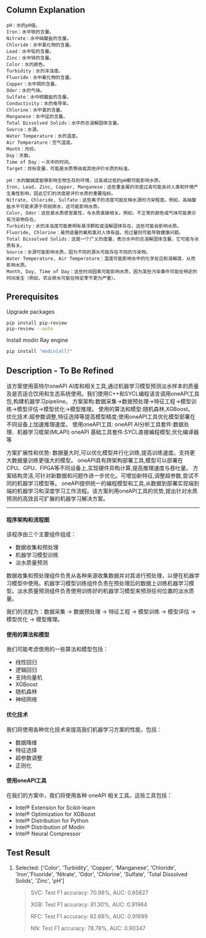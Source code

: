 ## Column Explanation
```
pH：水的pH值。
Iron：水中铁的含量。
Nitrate：水中硝酸盐的含量。
Chloride：水中氯化物的含量。
Lead：水中铅的含量。
Zinc：水中锌的含量。
Color：水的颜色。
Turbidity：水的浑浊度。
Fluoride：水中氟化物的含量。
Copper：水中铜的含量。
Odor：水的气味。
Sulfate：水中硫酸盐的含量。
Conductivity：水的电导率。
Chlorine：水中氯的含量。
Manganese：水中锰的含量。
Total Dissolved Solids：水中的总溶解固体含量。
Source：水源。
Water Temperature：水的温度。
Air Temperature：空气温度。
Month：月份。
Day：天数。
Time of Day：一天中的时间。
Target：目标变量，可能是水质等级或其他评价水质的标准。

pH：水的酸碱度能够影响生物生存的环境，过高或过低的pH都可能影响水质。
Iron, Lead, Zinc, Copper, Manganese：这些重金属的浓度过高可能会对人类和环境产生毒性影响，因此它们的浓度是评价水质的重要指标。
Nitrate, Chloride, Sulfate：这些离子的浓度可能反映水源的污染程度。例如，高硝酸盐水平可能来源于农田排水，这可能影响水质。
Color, Odor：这些是水质感官属性，与水质直接相关。例如，不正常的颜色或气味可能表示有污染物存在。
Turbidity：水的浑浊度可能表明有悬浮颗粒或溶解固体存在，这些可能会影响水质。
Fluoride, Chlorine：虽然适量的氟和氯对人体有益，但过量则可能导致健康问题。
Total Dissolved Solids：这是一个广义的度量，表示水中的总溶解固体含量，它可能与水质有关。
Source：水源可能影响水质，因为不同的源头可能存在不同的污染物。
Water Temperature, Air Temperature：温度可能影响水中的化学反应和溶解度，从而影响水质。
Month, Day, Time of Day：这些时间因素可能影响水质，因为某些污染事件可能在特定的时间发生（例如，农业排水可能在特定季节更为严重）。
```

## Prerequisites
Upgrade packages

```sh
pip install pip-review
pip-review --auto
```

Install modin Ray engine

```sh
pip install "modin[all]"
```

## Description - To Be Refined
该方案使用英特尔oneAPI AI库和相关工具,通过机器学习模型预测淡水样本的质量及是否适合饮用和生态系统使用。我们使用C++和SYCL编程语言调用oneAPI工具包,构建机器学习pipeline。
方案架构:数据采集->数据预处理->特征工程->模型训练->模型评估->模型优化->模型推理。
使用的算法和模型:随机森林,XGBoost。
优化技术:超参数调整,特征选择等提高模型精度;使用oneAPI工具优化模型部署在不同设备上加速推理速度。
使用oneAPI工具:
oneAPI AI分析工具套件:数据处理、机器学习框架(MLAPI)
oneAPI 基础工具套件:SYCL直接编程模型,优化编译器等

方案扩展性和优势:
数据量大时,可以优化模型并行化训练,提高训练速度。支持更大数据量训练更强大的模型。
oneAPI具有跨架构部署工具,模型可以部署在CPU、GPU、FPGA等不同设备上,实现硬件异构计算,提高推理速度与吞吐量。
方案结构灵活,可针对新数据和问题作进一步优化。可增加新特征,调整超参数,尝试不同的机器学习模型等。
oneAPI提供统一的编程模型和工具,从数据到部署实现端到端的机器学习和深度学习工作流程。该方案利用oneAPI工具的优势,提出针对水质预测的高效且可扩展的机器学习解决方案。

---

#### 程序架构和流程图

该程序由三个主要组件组成：

- 数据收集和预处理
- 机器学习模型训练
- 淡水质量预测

数据收集和预处理组件负责从各种来源收集数据并对其进行预处理，以便在机器学习模型中使用。机器学习模型训练组件负责在预处理后的数据上训练机器学习模型。淡水质量预测组件负责使用训练好的机器学习模型来预测任何位置的淡水质量。

我们的流程为：数据采集 -> 数据预处理 -> 特征工程 -> 模型训练 -> 模型评估 -> 模型优化 -> 模型推理。

#### 使用的算法和模型

我们可能考虑使用的一些算法和模型包括：

- 线性回归
- 逻辑回归
- 支持向量机
- XGBoost
- 随机森林
- 神经网络

#### 优化技术

我们将使用各种优化技术来提高我们机器学习方案的性能，包括：

- 数据降维
- 特征选择
- 超参数调整
- 正则化

#### 使用oneAPI工具

在我们的方案中，我们将使用各种 oneAPI 相关工具。这些工具包括：

- Intel® Extension for Scikit-learn
- Intel® Optimization for XGBoost
- Intel® Distribution for Python
- Intel® Distribution of Modin
- Intel® Neural Compressor


## Test Result

1. Selected: ['Color', 'Turbidity', 'Copper', 'Manganese', 'Chloride', 'Iron','Fluoride', 'Nitrate',
                'Odor', 'Chlorine', 'Sulfate', 'Total Dissolved Solids', 'Zinc', 'pH']
    > SVC: Test F1 accuracy: 70.98%, AUC: 0.85827
    >
    > XGB: Test F1 accuracy: 81.30%, AUC: 0.91964
    >
    > RFC: Test F1 accuracy: 82.68%, AUC: 0.91699
    >
    > NN:  Test F1 accuracy: 78.78%, AUC: 0.90347

